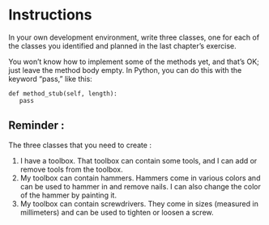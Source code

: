 # Instructions

In your own development environment, write three classes, one for each of the classes you identified and planned in the last chapter’s exercise.

You won’t know how to implement some of the methods yet, and that’s OK; just leave the method body empty. In Python, you can do this with the keyword “pass,” like this:

```
def method_stub(self, length):
   pass
```

## Reminder : 

The three classes that you need to create : 

1. I have a toolbox. That toolbox can contain some tools, and I can add or remove tools from the toolbox.
2. My toolbox can contain hammers. Hammers come in various colors and can be used to hammer in and remove nails. I can also change the color of the hammer by painting it.
3. My toolbox can contain screwdrivers. They come in sizes (measured in millimeters) and can be used to tighten or loosen a screw.
